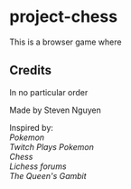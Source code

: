 # project-chess
This is a browser game where 

## Credits
In no particular order

Made by Steven Nguyen

Inspired by:<br>
_Pokemon_<br>
_Twitch Plays Pokemon_<br>
_Chess_<br>
_Lichess forums_<br>
_The Queen's Gambit_<br>
